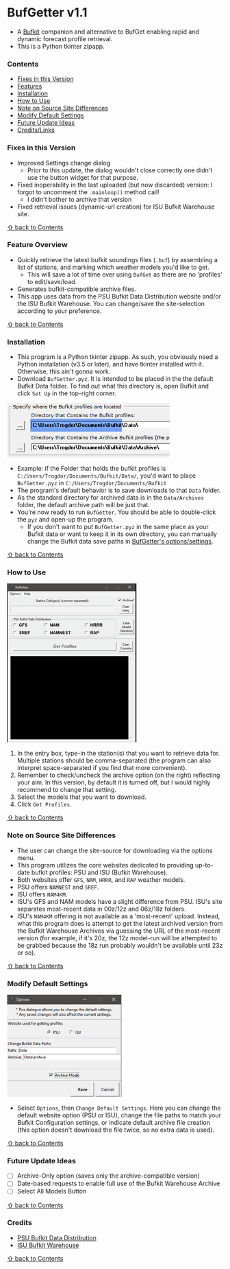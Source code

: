 # BufGetter v1.1

- A [Bufkit](https://training.weather.gov/wdtd/tools/BUFKIT/) companion and alternative to BufGet enabling rapid and dynamic forecast profile retrieval.
- This is a Python tkinter zipapp.

### Contents
* [Fixes in this Version](#fixes-in-this-version)
* [Features](#feature-overview)
* [Installation](#installation)
* [How to Use](#how-to-use)
* [Note on Source Site Differences](#note-on-source-site-differences)
* [Modify Default Settings](#modify-default-settings)
* [Future Update Ideas](#future-update-ideas)
* [Credits/Links](#credits)

### Fixes in this Version
- Improved Settings change dialog
  - Prior to this update, the dialog wouldn't close correctly one didn't use the button widget for that purpose.
- Fixed inoperability in the last uploaded (but now discarded) version: I forgot to uncomment the `.mainloop()` method call!
  - I didn't bother to archive that version
- Fixed retrieval issues (dynamic-url creation) for ISU Bufkit Warehouse site.

[&#8679; back to Contents](#contents)

### Feature Overview
- Quickly retrieve the latest bufkit soundings files (`.buf`) by assembling a list of stations, and marking which weather models you'd like to get.
  - This will save a lot of time over using `BufGet` as there are no 'profiles' to edit/save/load.
- Generates bufkit-compatible archive files.
- This app uses data from the PSU Bufkit Data Distribution website and/or the ISU Bufkit Warehouse. You can change/save the site-selection according to your preference.

[&#8679; back to Contents](#contents)

### Installation

- This program is a Python tkinter zipapp. As such, you obviously need a Python installation (v3.5 or later), and have tkinter installed with it. Otherwise, this ain't gonna work.
- Download `BufGetter.pyz`. It is intended to be placed in the the default Bufkit Data folder. To find out what this directory is, open Bufkit and click `Set Up` in the top-right corner.

![Bufkit Directory Example (images/bufg_guide_dir.png)](images/bufg_guide_dir.png)

  - Example: if the Folder that holds the bufkit profiles is `C:/Users/Trogdor/Documents/Bufkit/Data/`, you'd want to place `BufGetter.pyz` in `C:/Users/Trogdor/Documents/Bufkit`
  - The program's default behavior is to save downloads to that `Data` folder.
  - As the standard directory for archived data is in the `Data/Archives` folder, the default archive path will be just that.
- You're now ready to run `BufGetter`. You should be able to double-click the `pyz` and open-up the program.
  - If you don't want to put `BufGetter.pyz` in the same place as your Bufkit data or want to keep it in its own directory, you can manually change the Bufkit data save paths in [BufGetter's options/settings](#modify-default-settings).

[&#8679; back to Contents](#contents)

### How to Use

![bufg_guide.gif](images/bufg_guide.gif)

1) In the entry box, type-in the station(s) that you want to retrieve data for. Multiple stations should be comma-separated (the program can also interpret space-separated if you find that more convenient).
2) Remember to check/uncheck the archive option (on the right) reflecting your aim. In this version, by default it is turned off, but I would highly recommend to change that setting.
3) Select the models that you want to download.
4) Click `Get Profiles`.

[&#8679; back to Contents](#contents)

### Note on Source Site Differences

- The user can change the site-source for downloading via the options menu.
- This program utilizes the core websites dedicated to providing up-to-date bufkit profiles: PSU and ISU (Bufkit Warehouse).
- Both websites offer `GFS`, `NAM`, `HRRR`, and `RAP` weather models.
- PSU offers `NAMNEST` and `SREF`.
- ISU offers `NAM4KM`.
- ISU's GFS and NAM models have a slight difference from PSU. ISU's site separates most-recent data in 00z/12z and 06z/18z folders.
- ISU's `NAM4KM` offering is not available as a 'most-recent' upload. Instead, what this program does is attempt to get the latest archived version from the Bufkit Warehouse Archives via guessing the URL of the most-recent version (for example, if it's 20z, the 12z model-run will be attempted to be grabbed because the 18z run probably wouldn't be available until 23z or so).

[&#8679; back to Contents](#contents)

### Modify Default Settings

![bufg_help_01.png](images/bufg_help_01.png)

- Select `Options`, then `Change Default Settings`. Here you can change the default website option (PSU or ISU), change the file paths to match your Bufkit Configuration settings, or indicate default archive file creation (this option doesn't download the file twice, so no extra data is used).

[&#8679; back to Contents](#contents)

### Future Update Ideas
- [ ] Archive-Only option (saves only the archive-compatible version)
- [ ] Date-based requests to enable full use of the Bufkit Warehouse Archive
- [ ] Select All Models Button

[&#8679; back to Contents](#contents)

### Credits
- [PSU Bufkit Data Distribution](http://www.meteo.psu.edu/bufkit/about.html)
- [ISU Bufkit Warehouse](http://www.meteor.iastate.edu/~ckarsten/bufkit/data/)

[&#8679; back to Contents](#contents)
















